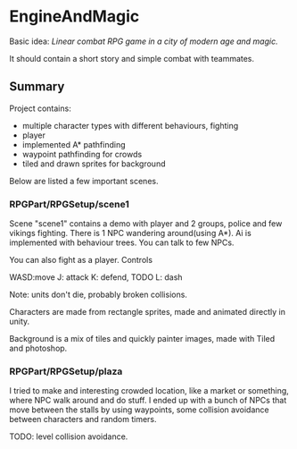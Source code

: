 # EngineAndMagic
Basic idea: *Linear combat RPG game in a city of modern age and magic.*

It should contain a short story and simple combat with teammates.

## Summary
Project contains:
- multiple character types with different behaviours, fighting
- player
- implemented A* pathfinding
- waypoint pathfinding for crowds
- tiled and drawn sprites for background

Below are listed a few important scenes.

### RPGPart/RPGSetup/scene1

Scene "scene1" contains a demo with player and 2 groups, police and few vikings fighting. There is 1 NPC wandering around(using A*).
Ai is implemented with behaviour trees.
You can talk to few NPCs.

You can also fight as a player.
Controls

WASD:move
J: attack
K: defend, TODO
L: dash

Note: units don't die, probably broken collisions.

Characters are made from rectangle sprites, made and animated directly in unity.

Background is a mix of tiles and quickly painter images, made with Tiled and photoshop.

### RPGPart/RPGSetup/plaza

I tried to make and interesting crowded location, like a market or something, where NPC walk around and do stuff.
I ended up with a bunch of NPCs that move between the stalls by using waypoints, some collision avoidance between characters and random timers. 

TODO: level collision avoidance.
